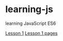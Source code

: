 # learning-js
learning JavaScript ES6

[Lesson 1](https://github.com/breakhack/learning-js/tree/master/Lesson1)
[Lesson 1 pages](https://breakhack.github.io/learning-js/Lesson1/)
